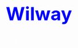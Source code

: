 <h1 style="color: blue; font-size: 48px;">Wilway</h1>
<p style="color: white; font-size: 16px;">test</p>
